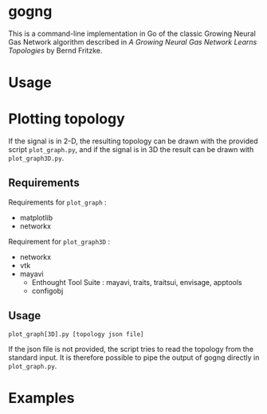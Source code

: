 # gogng

This is a command-line implementation in Go of the classic Growing Neural Gas Network algorithm described in _A Growing Neural Gas Network Learns Topologies_ by Bernd Fritzke.

# Usage

# Plotting topology

If the signal is in 2-D, the resulting topology can be drawn with the provided script `plot_graph.py`, and if the signal is in 3D the result can be drawn with `plot_graph3D.py`.

## Requirements

Requirements for `plot_graph` :

* matplotlib 
* networkx

Requirement for `plot_graph3D` :

* networkx
* vtk
* mayavi
  * Enthought Tool Suite : mayavi, traits, traitsui, envisage, apptools
  * configobj

## Usage 

	plot_graph[3D].py [topology json file]

If the json file is not provided, the script tries to read the topology from the standard input. It is therefore possible to pipe the output of gogng directly in `plot_graph.py`.

# Examples
